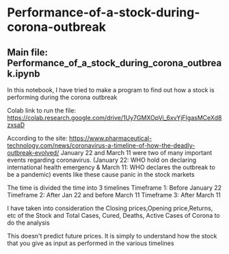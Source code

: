 # Performance-of-a-stock-during-corona-outbreak
## Main file: Performance_of_a_stock_during_corona_outbreak.ipynb

In this notebook, I have tried to make a program to find out how a stock is performing during the corona outbreak

Colab link to run the file: https://colab.research.google.com/drive/1Uy7GMXOpVi_6xvYjFIgasMCeXd8zxsaD

According to the site: https://www.pharmaceutical-technology.com/news/coronavirus-a-timeline-of-how-the-deadly-outbreak-evolved/
January 22 and March 11 were two of many important events regarding coronavirus.
(January 22: WHO hold on declaring international health emergency & March 11: WHO declares the outbreak to be a pandemic)
events like these cause panic in the stock markets

The time is divided the time into 3 timelines
Timeframe 1: Before January 22
Timeframe 2: After Jan 22 and before March 11
Timeframe 3: After March 11

I have taken into consideration the Closing prices,Opening price,Returns, etc of the Stock
and Total Cases, Cured, Deaths, Active Cases of Corona to do the analysis

This doesn't predict future prices. It is simply to understand how the stock that you give as input as performed in the various timelines
